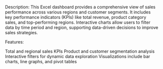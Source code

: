 Description:
This Excel dashboard provides a comprehensive view of sales performance across various regions and customer segments. It includes key performance indicators (KPIs) like total revenue, product category sales, and top-performing regions. Interactive charts allow users to filter data by time period and region, supporting data-driven decisions to improve sales strategies.

Features:

Total and regional sales KPIs
Product and customer segmentation analysis
Interactive filters for dynamic data exploration
Visualizations include bar charts, line graphs, and pivot tables
